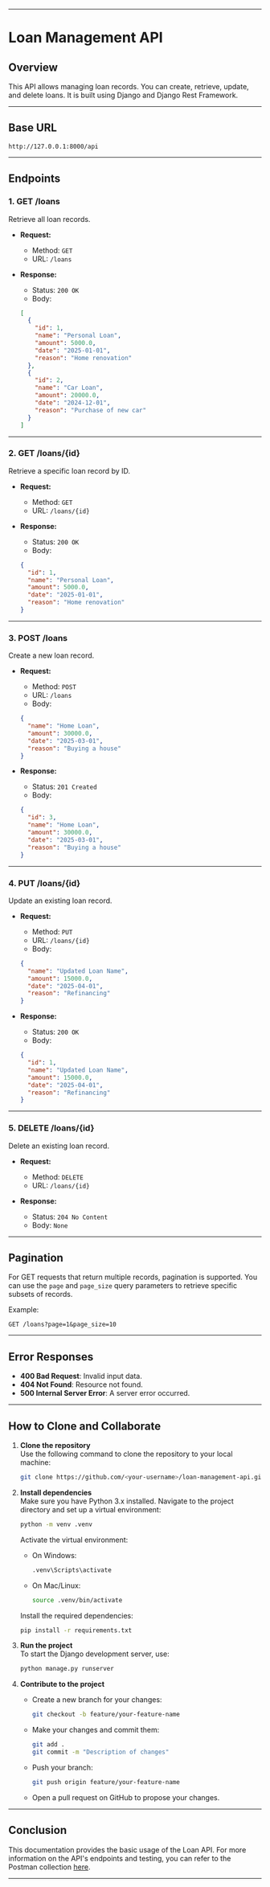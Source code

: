 
---

# Loan Management API

## Overview
This API allows managing loan records. You can create, retrieve, update, and delete loans. It is built using Django and Django Rest Framework.

---

## Base URL
```
http://127.0.0.1:8000/api
```

---

## Endpoints

### 1. **GET /loans**

Retrieve all loan records.

- **Request:**
  - Method: `GET`
  - URL: `/loans`
  
- **Response:**
  - Status: `200 OK`
  - Body:
  ```json
  [
    {
      "id": 1,
      "name": "Personal Loan",
      "amount": 5000.0,
      "date": "2025-01-01",
      "reason": "Home renovation"
    },
    {
      "id": 2,
      "name": "Car Loan",
      "amount": 20000.0,
      "date": "2024-12-01",
      "reason": "Purchase of new car"
    }
  ]
  ```

---

### 2. **GET /loans/{id}**

Retrieve a specific loan record by ID.

- **Request:**
  - Method: `GET`
  - URL: `/loans/{id}`
  
- **Response:**
  - Status: `200 OK`
  - Body:
  ```json
  {
    "id": 1,
    "name": "Personal Loan",
    "amount": 5000.0,
    "date": "2025-01-01",
    "reason": "Home renovation"
  }
  ```

---

### 3. **POST /loans**

Create a new loan record.

- **Request:**
  - Method: `POST`
  - URL: `/loans`
  - Body:
  ```json
  {
    "name": "Home Loan",
    "amount": 30000.0,
    "date": "2025-03-01",
    "reason": "Buying a house"
  }
  ```
  
- **Response:**
  - Status: `201 Created`
  - Body:
  ```json
  {
    "id": 3,
    "name": "Home Loan",
    "amount": 30000.0,
    "date": "2025-03-01",
    "reason": "Buying a house"
  }
  ```

---

### 4. **PUT /loans/{id}**

Update an existing loan record.

- **Request:**
  - Method: `PUT`
  - URL: `/loans/{id}`
  - Body:
  ```json
  {
    "name": "Updated Loan Name",
    "amount": 15000.0,
    "date": "2025-04-01",
    "reason": "Refinancing"
  }
  ```
  
- **Response:**
  - Status: `200 OK`
  - Body:
  ```json
  {
    "id": 1,
    "name": "Updated Loan Name",
    "amount": 15000.0,
    "date": "2025-04-01",
    "reason": "Refinancing"
  }
  ```

---

### 5. **DELETE /loans/{id}**

Delete an existing loan record.

- **Request:**
  - Method: `DELETE`
  - URL: `/loans/{id}`
    
- **Response:**
  - Status: `204 No Content`
  - Body: `None`

---

## Pagination

For GET requests that return multiple records, pagination is supported. You can use the `page` and `page_size` query parameters to retrieve specific subsets of records.

Example:
```
GET /loans?page=1&page_size=10
```

---

## Error Responses

- **400 Bad Request**: Invalid input data.
- **404 Not Found**: Resource not found.
- **500 Internal Server Error**: A server error occurred.

---

## How to Clone and Collaborate

1. **Clone the repository**  
   Use the following command to clone the repository to your local machine:
   ```bash
   git clone https://github.com/<your-username>/loan-management-api.git
   ```

2. **Install dependencies**  
   Make sure you have Python 3.x installed. Navigate to the project directory and set up a virtual environment:
   ```bash
   python -m venv .venv
   ```

   Activate the virtual environment:
   - On Windows:
     ```bash
     .venv\Scripts\activate
     ```
   - On Mac/Linux:
     ```bash
     source .venv/bin/activate
     ```

   Install the required dependencies:
   ```bash
   pip install -r requirements.txt
   ```

3. **Run the project**  
   To start the Django development server, use:
   ```bash
   python manage.py runserver
   ```

4. **Contribute to the project**  
   - Create a new branch for your changes:
     ```bash
     git checkout -b feature/your-feature-name
     ```
   - Make your changes and commit them:
     ```bash
     git add .
     git commit -m "Description of changes"
     ```
   - Push your branch:
     ```bash
     git push origin feature/your-feature-name
     ```
   - Open a pull request on GitHub to propose your changes.

---

## Conclusion

This documentation provides the basic usage of the Loan API. For more information on the API's endpoints and testing, you can refer to the Postman collection [here](https://documenter.getpostman.com/view/42403797/2sAYkHqK9z).

---
